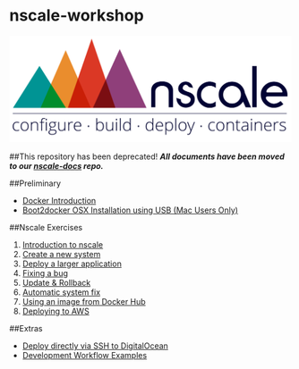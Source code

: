 nscale-workshop
===============

![image](./img/logo.png)

##This repository has been deprecated!
___All documents have been moved to our [nscale-docs](https://github.com/nearform/nscale-docs) repo.___

##Preliminary
- [Docker Introduction](./docker-intro.md)
- [Boot2docker OSX Installation using USB (Mac Users Only)](./boot2docker-osx.md)

##Nscale Exercises
1. [Introduction to nscale](./1-nscale-intro.md)
2. [Create a new system](./2-create-a-system.md)
3. [Deploy a larger application](./3-deploy-larger-application.md)
4. [Fixing a bug](./4-config-&-logs.md)
5. [Update & Rollback](./5-update-&-rollback.md)
6. [Automatic system fix](./6-system-fix.md)
7. [Using an image from Docker Hub](./7-using-docker-images.md)
8. [Deploying to AWS](./8-deploy-to-aws.md)

##Extras
- [Deploy directly via SSH to DigitalOcean](./direct-digitalocean.md)
- [Development Workflow Examples](./development-workflow.md)

[do-referral]: https://www.digitalocean.com/?refcode=c85081546a8e

